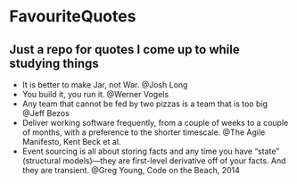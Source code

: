 # FavouriteQuotes
Just a repo for quotes I come up to while studying things
---------------------------------------------------------

 - It is better to make Jar, not War. @Josh Long
 - You build it, you run it. @Werner Vogels
 - Any team that cannot be fed by two pizzas is a team that is too big @Jeff Bezos
 - Deliver working software frequently, from a couple of weeks to a couple of months, with a preference to the shorter timescale. @The Agile Manifesto, Kent Beck et al.
 - Event sourcing is all about storing facts and any time you have “state” (structural models)—they are first-level derivative off of your facts. And they are transient. @Greg Young, Code on the Beach, 2014

